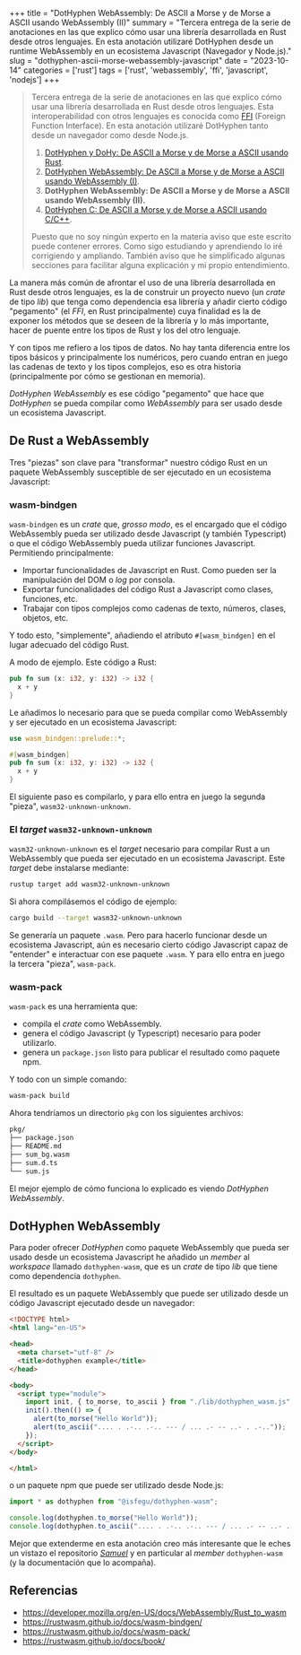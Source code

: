 +++
title = "DotHyphen WebAssembly: De ASCII a Morse y de Morse a ASCII usando WebAssembly (II)"
summary = "Tercera entrega de la serie de anotaciones en las que explico cómo usar una librería desarrollada en Rust desde otros lenguajes. En esta anotación utilizaré DotHyphen desde un runtime WebAssembly en un ecosistema Javascript (Navegador y Node.js)."
slug = "dothyphen-ascii-morse-webassembly-javascript"
date = "2023-10-14"
categories = ['rust']
tags = ['rust', 'webassembly', 'ffi', 'javascript', 'nodejs']
+++

> Tercera entrega de la serie de anotaciones en las que explico cómo usar una librería desarrollada en Rust desde otros lenguajes. Esta interoperabilidad con otros lenguajes es conocida como [FFI](https://en.wikipedia.org/wiki/Foreign_function_interface) (Foreign Function Interface). En esta anotación utilizaré DotHyphen tanto desde un navegador como desde Node.js.
>
> 1. [DotHyphen y DoHy: De ASCII a Morse y de Morse a ASCII usando Rust](/dothyphen-dohy-ascii-morse-rust/).
> 2. [DotHyphen WebAssembly: De ASCII a Morse y de Morse a ASCII usando WebAssembly (I)](/dothyphen-ascii-morse-rust-webassembly-wasi/).
> 3. __DotHyphen WebAssembly: De ASCII a Morse y de Morse a ASCII usando WebAssembly (II).__
> 4. [DotHyphen C: De ASCII a Morse y de Morse a ASCII usando C/C++](/dothyphen-ascii-morse-c-c++/).
>
> Puesto que no soy ningún experto en la materia aviso que este escrito puede contener errores. Como sigo estudiando y aprendiendo lo iré corrigiendo y ampliando. También aviso que he simplificado algunas secciones para facilitar alguna explicación y mi propio entendimiento.

La manera más común de afrontar el uso de una librería desarrollada en Rust desde otros lenguajes, es la de construir un proyecto nuevo (un _crate_ de tipo _lib_) que tenga como dependencia esa librería y añadir cierto código "pegamento" (el _FFI_, en Rust principalmente) cuya finalidad es la de exponer los métodos que se deseen de la librería y lo más importante, hacer de puente entre los tipos de Rust y los del otro lenguaje.

Y con tipos me refiero a los tipos de datos. No hay tanta diferencia entre los tipos básicos y principalmente los numéricos, pero cuando entran en juego las cadenas de texto y los tipos complejos, eso es otra historia (principalmente por cómo se gestionan en memoria).

_DotHyphen WebAssembly_ es ese código "pegamento" que hace que _DotHyphen_ se pueda compilar como _WebAssembly_ para ser usado desde un ecosistema Javascript.

## De Rust a WebAssembly

Tres "piezas" son clave para "transformar" nuestro código Rust en un paquete WebAssembly susceptible de ser ejecutado en un ecosistema Javascript:

### wasm-bindgen

`wasm-bindgen` es un _crate_ que, _grosso modo_, es el encargado que el código WebAssembly pueda ser utilizado desde Javascript (y también Typescript) o que el código WebAssembly pueda utilizar funciones Javascript. Permitiendo principalmente:

* Importar funcionalidades de Javascript en Rust. Como pueden ser la manipulación del DOM o _log_ por consola.
* Exportar funcionalidades del código Rust a Javascript como clases, funciones, etc.
* Trabajar con tipos complejos como cadenas de texto, números, clases, objetos, etc.

Y todo esto, "simplemente", añadiendo el atributo `#[wasm_bindgen]` en el lugar adecuado del código Rust.

A modo de ejemplo. Este código a Rust:

```rust
pub fn sum (x: i32, y: i32) -> i32 {
  x + y
}
```

Le añadimos lo necesario para que se pueda compilar como WebAssembly y ser ejecutado en un ecosistema Javascript:

```rust
use wasm_bindgen::prelude::*;

#[wasm_bindgen]
pub fn sum (x: i32, y: i32) -> i32 {
  x + y
}
```

El siguiente paso es compilarlo, y para ello entra en juego la segunda "pieza", `wasm32-unknown-unknown`.

### El _target_ `wasm32-unknown-unknown`

`wasm32-unknown-unknown` es el _target_ necesario para compilar Rust a un WebAssembly que pueda ser ejecutado en un ecosistema Javascript. Este _target_ debe instalarse mediante:

```bash
rustup target add wasm32-unknown-unknown
```

Si ahora compilásemos el código de ejemplo:

```bash
cargo build --target wasm32-unknown-unknown
```

Se generaría un paquete `.wasm`. Pero para hacerlo funcionar desde un ecosistema Javascript, aún es necesario cierto código Javascript capaz de "entender" e interactuar con ese paquete `.wasm`. Y para ello entra en juego la tercera "pieza", `wasm-pack`.

### wasm-pack

`wasm-pack` es una herramienta que:

* compila el _crate_ como WebAssembly.
* genera el código Javascript (y Typescript) necesario para poder utilizarlo.
* genera un `package.json` listo para publicar el resultado como paquete npm.

Y todo con un simple comando:

```bash
wasm-pack build
```

Ahora tendríamos un directorio `pkg` con los siguientes archivos:

```txt
pkg/
├── package.json
├── README.md
├── sum_bg.wasm
├── sum.d.ts
└── sum.js
```

El mejor ejemplo de cómo funciona lo explicado es viendo _DotHyphen WebAssembly_.

## DotHyphen WebAssembly

Para poder ofrecer _DotHyphen_ como paquete WebAssembly que pueda ser usado desde un ecosistema Javascript he añadido un _member_ al _workspace_ llamado `dothyphen-wasm`, que es un _crate_ de tipo _lib_ que tiene como dependencia `dothyphen`.

El resultado es un paquete WebAssembly que puede ser utilizado desde un código Javascript ejecutado desde un navegador:

```html
<!DOCTYPE html>
<html lang="en-US">

<head>
  <meta charset="utf-8" />
  <title>dothyphen example</title>
</head>

<body>
  <script type="module">
    import init, { to_morse, to_ascii } from "./lib/dothyphen_wasm.js";
    init().then(() => {
      alert(to_morse("Hello World"));
      alert(to_ascii(".... . .-.. .-.. --- / ... .- -- ..- . .-.."));
    });
  </script>
</body>

</html>
```

 o un paquete npm que puede ser utilizado desde Node.js:

 ```javascript
import * as dothyphen from "@isfegu/dothyphen-wasm";

console.log(dothyphen.to_morse("Hello World"));
console.log(dothyphen.to_ascii(".... . .-.. .-.. --- / ... .- -- ..- . .-.."));
 ```

Mejor que extenderme en esta anotación creo más interesante que le eches un vistazo el repositorio [_Samuel_](https://github.com/isfegu/samuel) y en particular al _member_ `dothyphen-wasm` (y la documentación que lo acompaña).

## Referencias

* <https://developer.mozilla.org/en-US/docs/WebAssembly/Rust_to_wasm>
* <https://rustwasm.github.io/docs/wasm-bindgen/>
* <https://rustwasm.github.io/docs/wasm-pack/>
* <https://rustwasm.github.io/docs/book/>
